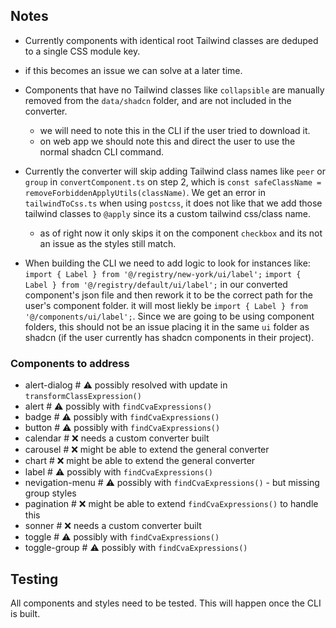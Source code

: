 ## Notes

- Currently components with identical root Tailwind classes are deduped to a single CSS module key.
 - if this becomes an issue we can solve at a later time.


- Components that have no Tailwind classes like `collapsible` are manually removed from the `data/shadcn` folder,
and are not included in the converter.
  - we will need to note this in the CLI if the user tried to download it.
  - on web app we should note this and direct the user to use the normal shadcn CLI command.


- Currently the converter will skip adding Tailwind class names like `peer` or `group` in `convertComponent.ts` on step 2,
which is `const safeClassName = removeForbiddenApplyUtils(className)`. We get an error in `tailwindToCss.ts` when using `postcss`,
it does not like that we add those tailwind classes to `@apply` since its a custom tailwind css/class name.
  - as of right now it only skips it on the component `checkbox` and its not an issue as the styles still match.


- When building the CLI we need to add logic to look for instances like:
`import { Label } from '@/registry/new-york/ui/label';`
`import { Label } from '@/registry/default/ui/label';`
in our converted component's json file and then rework it to be the correct path for the user's component folder.
it will most liekly be `import { Label } from '@/components/ui/label';`. Since we are going to be using component folders,
this should not be an issue placing it in the same `ui` folder as shadcn (if the user currently has shadcn components in their project).

### Components to address

- alert-dialog        # ⚠️ possibly resolved with update in `transformClassExpression()`
- alert               # ⚠️ possibly with `findCvaExpressions()`
- badge               # ⚠️ possibly with `findCvaExpressions()`
- button              # ⚠️ possibly with `findCvaExpressions()`
- calendar            # ❌ needs a custom converter built
- carousel            # ❌ might be able to extend the general converter
- chart               # ❌ might be able to extend the general converter
- label               # ⚠️ possibly with `findCvaExpressions()`
- nevigation-menu     # ⚠️ possibly with `findCvaExpressions()` - but missing group styles
- pagination          # ❌ might be able to extend `findCvaExpressions()` to handle this
- sonner              # ❌ needs a custom converter built
- toggle              # ⚠️ possibly with `findCvaExpressions()`
- toggle-group        # ⚠️ possibly with `findCvaExpressions()`

## Testing

All components and styles need to be tested. This will happen once the CLI is built.
